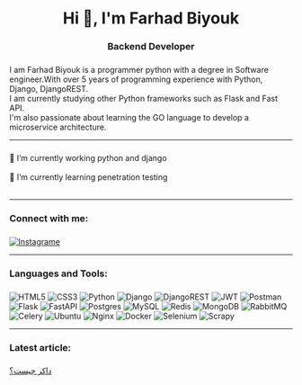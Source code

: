 <h1 align="center">Hi 👋, I'm Farhad Biyouk</h1>



###

<h3 align="center">Backend Developer</h3>

###

<p align="left">I am Farhad Biyouk is a programmer python  with a degree in Software engineer.With over 5 years of programming experience with Python, Django, DjangoREST.<br>I am currently studying other Python frameworks such as Flask and Fast API.<br>I'm also passionate about learning the GO language to develop a microservice architecture.</p>

<hr>

###

<p align="left">🔭 I’m currently working python and django<br><br>🌱 I’m currently learning penetration testing<br><br></p>
<hr>

###

<h3 align="left">Connect with me:</h3>

###

[![Instagrame](https://img.shields.io/badge/Instagram-%23E4405F.svg?style=for-the-badge&logo=Instagram&logoColor=white)](https://instagram.com/farhad_biyouk)

<hr>



###

<h3 align="left">Languages and Tools:</h3>

###
![HTML5](https://img.shields.io/badge/html5-%23E34F26.svg?style=for-the-badge&logo=html5&logoColor=white)
![CSS3](https://img.shields.io/badge/css3-%231572B6.svg?style=for-the-badge&logo=css3&logoColor=white)
![Python](https://img.shields.io/badge/python-3670A0?style=for-the-badge&logo=python&logoColor=ffdd54)
![Django](https://img.shields.io/badge/django-%23092E20.svg?style=for-the-badge&logo=django&logoColor=white)
![DjangoREST](https://img.shields.io/badge/DJANGO-REST-ff1709?style=for-the-badge&logo=django&logoColor=white&color=ff1709&labelColor=gray)
![JWT](https://img.shields.io/badge/JWT-black?style=for-the-badge&logo=JSON%20web%20tokens)
![Postman](https://img.shields.io/badge/Postman-FF6C37?style=for-the-badge&logo=postman&logoColor=white)
![Flask](https://img.shields.io/badge/flask-%23000.svg?style=for-the-badge&logo=flask&logoColor=white)
![FastAPI](https://img.shields.io/badge/FastAPI-005571?style=for-the-badge&logo=fastapi)
![Postgres](https://img.shields.io/badge/postgres-%23316192.svg?style=for-the-badge&logo=postgresql&logoColor=white)
![MySQL](https://img.shields.io/badge/mysql-4479A1.svg?style=for-the-badge&logo=mysql&logoColor=white)
![Redis](https://img.shields.io/badge/redis-%23DD0031.svg?style=for-the-badge&logo=redis&logoColor=white)
![MongoDB](https://img.shields.io/badge/MongoDB-%234ea94b.svg?style=for-the-badge&logo=mongodb&logoColor=white)
![RabbitMQ](https://img.shields.io/badge/Rabbitmq-FF6600?style=for-the-badge&logo=rabbitmq&logoColor=white)
![Celery](https://img.shields.io/badge/celery-%23a9cc54.svg?style=for-the-badge&logo=celery&logoColor=ddf4a4)
![Ubuntu](https://img.shields.io/badge/Ubuntu-E95420?style=for-the-badge&logo=ubuntu&logoColor=white)
![Nginx](https://img.shields.io/badge/nginx-%23009639.svg?style=for-the-badge&logo=nginx&logoColor=white)
![Docker](https://img.shields.io/badge/docker-%230db7ed.svg?style=for-the-badge&logo=docker&logoColor=white)
![Selenium](https://img.shields.io/badge/-selenium-%43B02A?style=for-the-badge&logo=selenium&logoColor=white)
![Scrapy](https://img.shields.io/badge/scrapy-%2360a839.svg?style=for-the-badge&logo=scrapy&logoColor=d1d2d3)
<hr>

###

<h3 align="left">Latest article:</h3>

###

<a align="right"  href="https://virgool.io/@m_21284633/%D8%AF%D8%A7%DA%A9%D8%B1-%DA%86%DB%8C%D8%B3%D8%AA-d37bzrv8fgea">داکر چیست؟</a>


